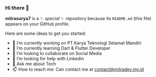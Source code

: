 ### Hi there 👋


**mitrasurya7** is a ✨ _special_ ✨ repository because its `README.md` (this file) appears on your GitHub profile.

Here are some ideas to get you started:

- 🔭 I’m currently working on PT.Karya Teknologi Selamat Mandiri
- 🌱 I’m currently learning Dart & Flutter Developer
- 👯 I’m looking to collaborate on Social Media
- 🤔 I’m looking for help with Linkedin
- 💬 Ask me about Tech
- 📫 How to reach me: Can contact me at contact@mitradev.my.id

